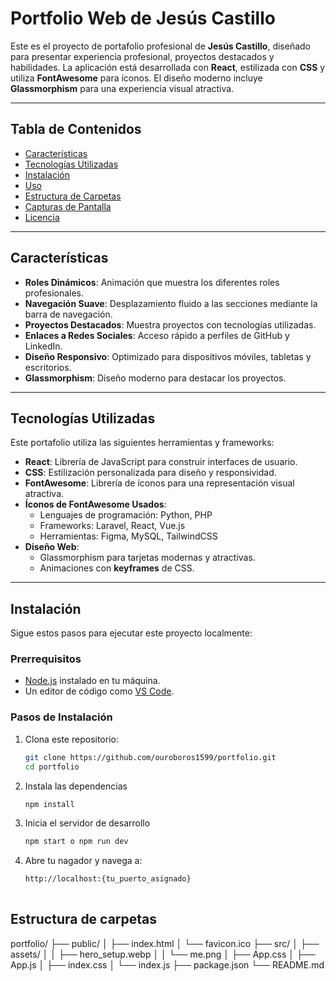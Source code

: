 # Portfolio Web de Jesús Castillo

Este es el proyecto de portafolio profesional de **Jesús Castillo**, diseñado para presentar experiencia profesional, proyectos destacados y habilidades. La aplicación está desarrollada con **React**, estilizada con **CSS** y utiliza **FontAwesome** para íconos. El diseño moderno incluye **Glassmorphism** para una experiencia visual atractiva.

---

## Tabla de Contenidos

- [Características](#características)
- [Tecnologías Utilizadas](#tecnologías-utilizadas)
- [Instalación](#instalación)
- [Uso](#uso)
- [Estructura de Carpetas](#estructura-de-carpetas)
- [Capturas de Pantalla](#capturas-de-pantalla)
- [Licencia](#licencia)

---

## Características

- **Roles Dinámicos**: Animación que muestra los diferentes roles profesionales.
- **Navegación Suave**: Desplazamiento fluido a las secciones mediante la barra de navegación.
- **Proyectos Destacados**: Muestra proyectos con tecnologías utilizadas.
- **Enlaces a Redes Sociales**: Acceso rápido a perfiles de GitHub y LinkedIn.
- **Diseño Responsivo**: Optimizado para dispositivos móviles, tabletas y escritorios.
- **Glassmorphism**: Diseño moderno para destacar los proyectos.

---

## Tecnologías Utilizadas

Este portafolio utiliza las siguientes herramientas y frameworks:

- **React**: Librería de JavaScript para construir interfaces de usuario.
- **CSS**: Estilización personalizada para diseño y responsividad.
- **FontAwesome**: Librería de íconos para una representación visual atractiva.
- **Íconos de FontAwesome Usados**:
  - Lenguajes de programación: Python, PHP
  - Frameworks: Laravel, React, Vue.js
  - Herramientas: Figma, MySQL, TailwindCSS
- **Diseño Web**:
  - Glassmorphism para tarjetas modernas y atractivas.
  - Animaciones con **keyframes** de CSS.

---

## Instalación

Sigue estos pasos para ejecutar este proyecto localmente:

### Prerrequisitos

- [Node.js](https://nodejs.org/) instalado en tu máquina.
- Un editor de código como [VS Code](https://code.visualstudio.com/).

### Pasos de Instalación

1. Clona este repositorio:
   ```bash
   git clone https://github.com/ouroboros1599/portfolio.git
   cd portfolio
2. Instala las dependencias
   ```bash
   npm install
4. Inicia el servidor de desarrollo
   ```bash
   npm start o npm run dev
6. Abre tu nagador y navega a:
   ```bash
   http://localhost:{tu_puerto_asignado}
  
## Estructura de carpetas 
portfolio/
├── public/
│   ├── index.html
│   └── favicon.ico
├── src/
│   ├── assets/
│   │   ├── hero_setup.webp
│   │   └── me.png
│   ├── App.css
│   ├── App.js
│   ├── index.css
│   └── index.js
├── package.json
└── README.md

